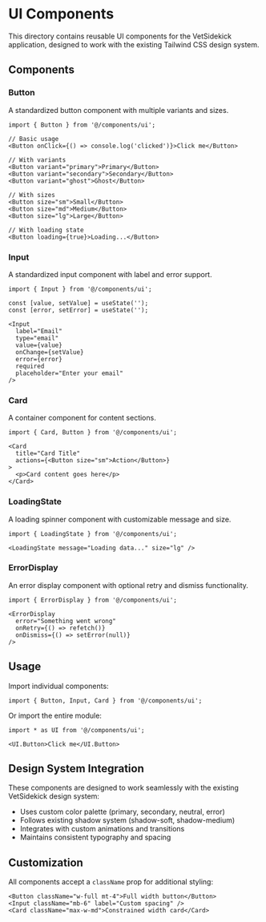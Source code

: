 # UI Components

This directory contains reusable UI components for the VetSidekick application, designed to work with the existing Tailwind CSS design system.

## Components

### Button
A standardized button component with multiple variants and sizes.

```tsx
import { Button } from '@/components/ui';

// Basic usage
<Button onClick={() => console.log('clicked')}>Click me</Button>

// With variants
<Button variant="primary">Primary</Button>
<Button variant="secondary">Secondary</Button>
<Button variant="ghost">Ghost</Button>

// With sizes
<Button size="sm">Small</Button>
<Button size="md">Medium</Button>
<Button size="lg">Large</Button>

// With loading state
<Button loading={true}>Loading...</Button>
```

### Input
A standardized input component with label and error support.

```tsx
import { Input } from '@/components/ui';

const [value, setValue] = useState('');
const [error, setError] = useState('');

<Input
  label="Email"
  type="email"
  value={value}
  onChange={setValue}
  error={error}
  required
  placeholder="Enter your email"
/>
```

### Card
A container component for content sections.

```tsx
import { Card, Button } from '@/components/ui';

<Card 
  title="Card Title"
  actions={<Button size="sm">Action</Button>}
>
  <p>Card content goes here</p>
</Card>
```

### LoadingState
A loading spinner component with customizable message and size.

```tsx
import { LoadingState } from '@/components/ui';

<LoadingState message="Loading data..." size="lg" />
```

### ErrorDisplay
An error display component with optional retry and dismiss functionality.

```tsx
import { ErrorDisplay } from '@/components/ui';

<ErrorDisplay 
  error="Something went wrong"
  onRetry={() => refetch()}
  onDismiss={() => setError(null)}
/>
```

## Usage

Import individual components:
```tsx
import { Button, Input, Card } from '@/components/ui';
```

Or import the entire module:
```tsx
import * as UI from '@/components/ui';

<UI.Button>Click me</UI.Button>
```

## Design System Integration

These components are designed to work seamlessly with the existing VetSidekick design system:

- Uses custom color palette (primary, secondary, neutral, error)
- Follows existing shadow system (shadow-soft, shadow-medium)
- Integrates with custom animations and transitions
- Maintains consistent typography and spacing

## Customization

All components accept a `className` prop for additional styling:

```tsx
<Button className="w-full mt-4">Full width button</Button>
<Input className="mb-6" label="Custom spacing" />
<Card className="max-w-md">Constrained width card</Card>
```